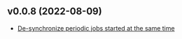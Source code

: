 ## v0.0.8 (2022-08-09)

* [De-synchronize periodic jobs started at the same time](https://github.com/anna-money/aio-background/pull/128)

